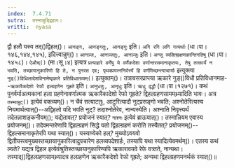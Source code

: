 ```yaml
---
index:  7.4.71
sutra:  तस्मान्नुड्द्विहलः।
vritti:  nyasa
---
```


द्वौ हलौ यस्य तद्()द्विहल्()। `आनङ्ग, आनङ्गतुः, आनङ्गुः` इति। `अगि रगि लगि गत्यर्थाः` (धा।पा।१४६,१४४,१४५), इदित्त्वान्नुम्()। `आनञ्ज, आनञ्जतुः, आनञ्जुः` इति। `अन्जू व्यक्तिम्रक्षणकान्तिगतिषु` (धा।पा।१४५८)। 
`ऐऔच्()` (मा।सू।४) इत्यत्र `प्रत्याहारे वर्णेषु ये वर्णैकदेशा वर्णान्तरसमानाकृतयः, तेषु तत्कार्यं न भवति, तच्छायानुकारिणो हि ते, न पुनस्त एव; पृथक्प्रयत्ननिर्वर्त्त्यं हि वर्णमिच्छन्त्याचार्याः` इत्युक्त्वा `नुड्()विधिलादेशविनामेष्वृकारे प्रतिविधातव्यम्()` इत्युक्तम्()। तत्रावसरप्राप्त्या ऋकारे नुङ्()विधौ प्रतिविधानमाह--`ऋकारैकदेशो रेफौ हल्ग्रहणेन गृह्रते` इति। `आनुधतुः, आनृधुः` इति। `ऋधु वृद्धौ` (धा।पा।१२७१)। कथं पुनर्वर्माअत्मकानां हला ग्रहणेनावर्णात्मक ऋकारैकादेशो रेफो गृह्रते? द्विहल्ग्रहणसाममथ्र्यादिति भावः। 
अत्र `तस्मान्नुट्()` इत्येवं वक्त्व्यम्()। न चैवं सत्याटतुः, आटुरित्यादौ नुट्प्रसङ्गो भवति; अश्नोतेरित्यस्य नियमार्थत्वात्()--अद्विहलो यदि भवति नुट्? तदाश्नोतेरेव, नान्यस्येति। अश्नाति निवृत्त्यर्थं तदेतन्नाशङ्कनीयम्(); यद्येतावत्? प्रयोजनं स्यात्? `नाश्नः` इत्येवं ब्राऊयात्()। तस्मान्नियम एवास्य प्रयोजनम्()। तदेवमन्तरेणापि द्विहल्ग्रहणं सिद्धे यतो द्विहल्ग्रहणं करोति तस्यैतत्? प्रयोजनम्()--द्विहल्समानाकृतेरपि यथा स्यात्()। यस्याप्येको हल्? मुख्योऽवयवो द्वितीयस्त्वमुख्यस्तच्छायानुकारित्वादुपचारेण हलव्यपदेशार्हः, तस्यापि यथा स्यादित्येवमर्थम्()। एतस्य कथं ल्यते? यद्यत्र द्विहल इत्येवंश्रुतिस्तच्छायानुकारिण्यपि ऋकारावयवे रेफे वत्र्तते, नान्यथा। तस्माद्()द्विहल्ग्रहणसामथ्र्यादत्र हल्ग्रहणेन ऋकारैकदेशो रेफो गृह्रते; अन्यथा द्विहल्ग्रहणमनर्थकं स्यात्()॥
